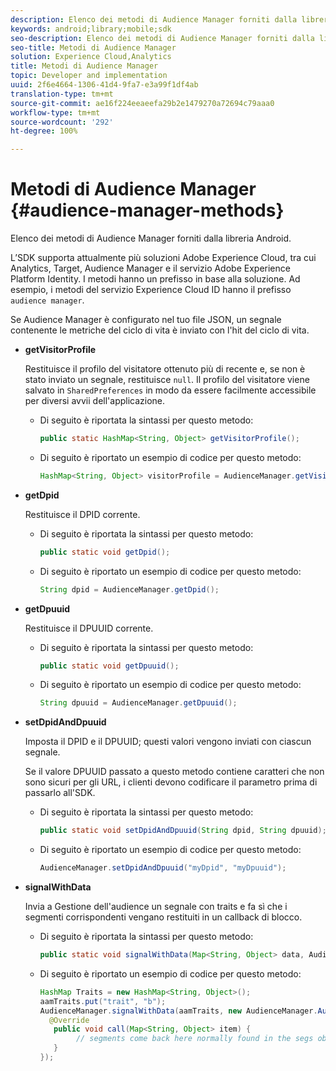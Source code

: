 ```yaml
---
description: Elenco dei metodi di Audience Manager forniti dalla libreria Android.
keywords: android;library;mobile;sdk
seo-description: Elenco dei metodi di Audience Manager forniti dalla libreria Android.
seo-title: Metodi di Audience Manager
solution: Experience Cloud,Analytics
title: Metodi di Audience Manager
topic: Developer and implementation
uuid: 2f6e4664-1306-41d4-9fa7-e3a99f1df4ab
translation-type: tm+mt
source-git-commit: ae16f224eeaeefa29b2e1479270a72694c79aaa0
workflow-type: tm+mt
source-wordcount: '292'
ht-degree: 100%

---
```



# Metodi di Audience Manager {#audience-manager-methods}

Elenco dei metodi di Audience Manager forniti dalla libreria Android.

L’SDK supporta attualmente più soluzioni Adobe Experience Cloud, tra cui Analytics, Target, Audience Manager e il servizio Adobe Experience Platform Identity. I metodi hanno un prefisso in base alla soluzione. Ad esempio, i metodi del servizio Experience Cloud ID hanno il prefisso `audience manager`.

Se Audience Manager è configurato nel tuo file JSON, un segnale contenente le metriche del ciclo di vita è inviato con l&#39;hit del ciclo di vita.

* **getVisitorProfile**

   Restituisce il profilo del visitatore ottenuto più di recente e, se non è stato inviato un segnale, restituisce `null`. Il profilo del visitatore viene salvato in `SharedPreferences` in modo da essere facilmente accessibile per diversi avvii dell&#39;applicazione.

   * Di seguito è riportata la sintassi per questo metodo:

      ```java
      public static HashMap<String, Object> getVisitorProfile(); 
      ```

   * Di seguito è riportato un esempio di codice per questo metodo:

      ```java
      HashMap<String, Object> visitorProfile = AudienceManager.getVisitorProfile(); 
      ```

* **getDpid**

   Restituisce il DPID corrente.

   * Di seguito è riportata la sintassi per questo metodo:

      ```java
      public static void getDpid(); 
      ```

   * Di seguito è riportato un esempio di codice per questo metodo:

      ```java
      String dpid = AudienceManager.getDpid(); 
      ```

* **getDpuuid**

   Restituisce il DPUUID corrente.

   * Di seguito è riportata la sintassi per questo metodo:

      ```java
      public static void getDpuuid(); 
      ```

   * Di seguito è riportato un esempio di codice per questo metodo:

      ```java
      String dpuuid = AudienceManager.getDpuuid(); 
      ```

* **setDpidAndDpuuid**

   Imposta il DPID e il DPUUID; questi valori vengono inviati con ciascun segnale.

   Se il valore DPUUID passato a questo metodo contiene caratteri che non sono sicuri per gli URL, i clienti devono codificare il parametro prima di passarlo all&#39;SDK.

   * Di seguito è riportata la sintassi per questo metodo:

      ```java
      public static void setDpidAndDpuuid(String dpid, String dpuuid); 
      ```

   * Di seguito è riportato un esempio di codice per questo metodo:

      ```java
      AudienceManager.setDpidAndDpuuid("myDpid", "myDpuuid"); 
      ```

* **signalWithData**

   Invia a Gestione dell&#39;audience un segnale con traits e fa sì che i segmenti corrispondenti vengano restituiti in un callback di blocco.

   * Di seguito è riportata la sintassi per questo metodo:

      ```java
      public static void signalWithData(Map<String, Object> data, AudienceManagerCallback<Map<String, Object>> callback);
      ```

   * Di seguito è riportato un esempio di codice per questo metodo:

      ```java
      HashMap Traits = new HashMap<String, Object>();
      aamTraits.put("trait", "b");
      AudienceManager.signalWithData(aamTraits, new AudienceManager.AudienceManagerCallback<Map<String, Object>> () {
        @Override
         public void call(Map<String, Object> item) { 
              // segments come back here normally found in the segs object of your json 
         }
      });
      ```
